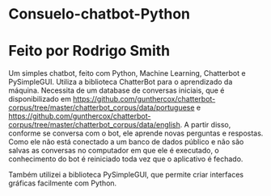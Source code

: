 # Consuelo-chatbot-Python
# Feito por Rodrigo Smith

Um simples chatbot, feito com Python, Machine Learning, Chatterbot e PySimpleGUI. 
Utiliza a biblioteca ChatterBot para o aprendizado da máquina. Necessita de um database de conversas iniciais,
que é disponibilizado em https://github.com/gunthercox/chatterbot-corpus/tree/master/chatterbot_corpus/data/portuguese e
https://github.com/gunthercox/chatterbot-corpus/tree/master/chatterbot_corpus/data/english. 
A partir disso, conforme se conversa com o bot, ele aprende novas perguntas e respostas. 
Como ele não está conectado a um banco de dados público e não são salvas as conversas no computador em que ele é executado,
o conhecimento do bot é reiniciado toda vez que o aplicativo é fechado.

Também utilizei a biblioteca PySimpleGUI, que permite criar interfaces gráficas facilmente com Python.
